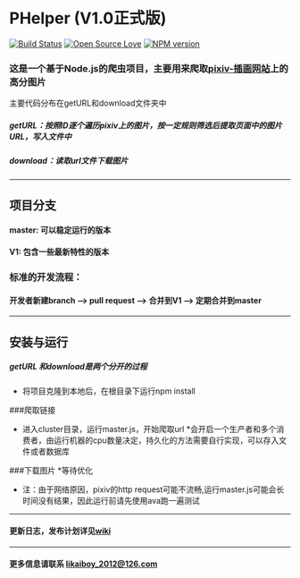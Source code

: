 # PHelper (V1.0正式版)
[![Build Status](https://travis-ci.org/Yuki-Minakami/PHelper.svg?branch=v1)](https://travis-ci.org/Yuki-Minakami/PHelper)
[![Open Source Love](https://badges.frapsoft.com/os/mit/mit.svg?v=102)](https://github.com/ellerbrock/open-source-badge/)
[![NPM version](https://badge.fury.io/js/badge-list.svg)](http://badge.fury.io/js/badge-list)
### 这是一个基于Node.js的爬虫项目，主要用来爬取[pixiv-插画网站](http://pixiv.net)上的高分图片
主要代码分布在getURL和download文件夹中
##### getURL：按照ID逐个遍历pixiv上的图片，按一定规则筛选后提取页面中的图片URL，写入文件中
##### download：读取url文件下载图片


----------------

## 项目分支
####  master: 可以稳定运行的版本
####  V1:     包含一些最新特性的版本

### 标准的开发流程：
#### 开发者新建branch --> pull request --> 合并到V1 --> 定期合并到master

---------------------------------

## 安装与运行
##### getURL 和download是两个分开的过程

* 将项目克隆到本地后，在根目录下运行npm install

###爬取链接
* 进入cluster目录，运行master.js，开始爬取url
*会开启一个生产者和多个消费者，由运行机器的cpu数量决定，持久化的方法需要自行实现，可以存入文件或者数据库

###下载图片
*等待优化

* 注：由于网络原因，pixiv的http request可能不流畅,运行master.js可能会长时间没有结果，因此运行前请先使用ava跑一遍测试

------------------

#### 更新日志，发布计划详见[wiki](https://github.com/Yuki-Minakami/PHelper/wiki) 
----------  
  
#### 更多信息请联系 likaiboy_2012@126.com





